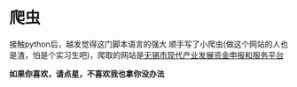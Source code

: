 # 爬虫

接触python后，越发觉得这门脚本语言的强大
顺手写了小爬虫(做这个网站的人也是渣，怕是个实习生吧)，爬取的网站是[无锡市现代产业发展资金申报和服务平台](http://58.215.18.150:9090)

**如果你喜欢，请点星，不喜欢我也拿你没办法**